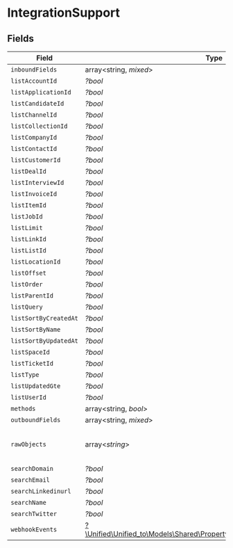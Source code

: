 # IntegrationSupport


## Fields

| Field                                                                                                                                        | Type                                                                                                                                         | Required                                                                                                                                     | Description                                                                                                                                  |
| -------------------------------------------------------------------------------------------------------------------------------------------- | -------------------------------------------------------------------------------------------------------------------------------------------- | -------------------------------------------------------------------------------------------------------------------------------------------- | -------------------------------------------------------------------------------------------------------------------------------------------- |
| `inboundFields`                                                                                                                              | array<string, *mixed*>                                                                                                                       | :heavy_minus_sign:                                                                                                                           | N/A                                                                                                                                          |
| `listAccountId`                                                                                                                              | *?bool*                                                                                                                                      | :heavy_minus_sign:                                                                                                                           | N/A                                                                                                                                          |
| `listApplicationId`                                                                                                                          | *?bool*                                                                                                                                      | :heavy_minus_sign:                                                                                                                           | N/A                                                                                                                                          |
| `listCandidateId`                                                                                                                            | *?bool*                                                                                                                                      | :heavy_minus_sign:                                                                                                                           | N/A                                                                                                                                          |
| `listChannelId`                                                                                                                              | *?bool*                                                                                                                                      | :heavy_minus_sign:                                                                                                                           | N/A                                                                                                                                          |
| `listCollectionId`                                                                                                                           | *?bool*                                                                                                                                      | :heavy_minus_sign:                                                                                                                           | N/A                                                                                                                                          |
| `listCompanyId`                                                                                                                              | *?bool*                                                                                                                                      | :heavy_minus_sign:                                                                                                                           | N/A                                                                                                                                          |
| `listContactId`                                                                                                                              | *?bool*                                                                                                                                      | :heavy_minus_sign:                                                                                                                           | N/A                                                                                                                                          |
| `listCustomerId`                                                                                                                             | *?bool*                                                                                                                                      | :heavy_minus_sign:                                                                                                                           | N/A                                                                                                                                          |
| `listDealId`                                                                                                                                 | *?bool*                                                                                                                                      | :heavy_minus_sign:                                                                                                                           | N/A                                                                                                                                          |
| `listInterviewId`                                                                                                                            | *?bool*                                                                                                                                      | :heavy_minus_sign:                                                                                                                           | N/A                                                                                                                                          |
| `listInvoiceId`                                                                                                                              | *?bool*                                                                                                                                      | :heavy_minus_sign:                                                                                                                           | N/A                                                                                                                                          |
| `listItemId`                                                                                                                                 | *?bool*                                                                                                                                      | :heavy_minus_sign:                                                                                                                           | N/A                                                                                                                                          |
| `listJobId`                                                                                                                                  | *?bool*                                                                                                                                      | :heavy_minus_sign:                                                                                                                           | N/A                                                                                                                                          |
| `listLimit`                                                                                                                                  | *?bool*                                                                                                                                      | :heavy_minus_sign:                                                                                                                           | N/A                                                                                                                                          |
| `listLinkId`                                                                                                                                 | *?bool*                                                                                                                                      | :heavy_minus_sign:                                                                                                                           | N/A                                                                                                                                          |
| `listListId`                                                                                                                                 | *?bool*                                                                                                                                      | :heavy_minus_sign:                                                                                                                           | N/A                                                                                                                                          |
| `listLocationId`                                                                                                                             | *?bool*                                                                                                                                      | :heavy_minus_sign:                                                                                                                           | N/A                                                                                                                                          |
| `listOffset`                                                                                                                                 | *?bool*                                                                                                                                      | :heavy_minus_sign:                                                                                                                           | N/A                                                                                                                                          |
| `listOrder`                                                                                                                                  | *?bool*                                                                                                                                      | :heavy_minus_sign:                                                                                                                           | N/A                                                                                                                                          |
| `listParentId`                                                                                                                               | *?bool*                                                                                                                                      | :heavy_minus_sign:                                                                                                                           | N/A                                                                                                                                          |
| `listQuery`                                                                                                                                  | *?bool*                                                                                                                                      | :heavy_minus_sign:                                                                                                                           | N/A                                                                                                                                          |
| `listSortByCreatedAt`                                                                                                                        | *?bool*                                                                                                                                      | :heavy_minus_sign:                                                                                                                           | N/A                                                                                                                                          |
| `listSortByName`                                                                                                                             | *?bool*                                                                                                                                      | :heavy_minus_sign:                                                                                                                           | N/A                                                                                                                                          |
| `listSortByUpdatedAt`                                                                                                                        | *?bool*                                                                                                                                      | :heavy_minus_sign:                                                                                                                           | N/A                                                                                                                                          |
| `listSpaceId`                                                                                                                                | *?bool*                                                                                                                                      | :heavy_minus_sign:                                                                                                                           | N/A                                                                                                                                          |
| `listTicketId`                                                                                                                               | *?bool*                                                                                                                                      | :heavy_minus_sign:                                                                                                                           | N/A                                                                                                                                          |
| `listType`                                                                                                                                   | *?bool*                                                                                                                                      | :heavy_minus_sign:                                                                                                                           | N/A                                                                                                                                          |
| `listUpdatedGte`                                                                                                                             | *?bool*                                                                                                                                      | :heavy_minus_sign:                                                                                                                           | N/A                                                                                                                                          |
| `listUserId`                                                                                                                                 | *?bool*                                                                                                                                      | :heavy_minus_sign:                                                                                                                           | N/A                                                                                                                                          |
| `methods`                                                                                                                                    | array<string, *bool*>                                                                                                                        | :heavy_minus_sign:                                                                                                                           | N/A                                                                                                                                          |
| `outboundFields`                                                                                                                             | array<string, *mixed*>                                                                                                                       | :heavy_minus_sign:                                                                                                                           | N/A                                                                                                                                          |
| `rawObjects`                                                                                                                                 | array<*string*>                                                                                                                              | :heavy_minus_sign:                                                                                                                           | objects that we map from in the integration                                                                                                  |
| `searchDomain`                                                                                                                               | *?bool*                                                                                                                                      | :heavy_minus_sign:                                                                                                                           | N/A                                                                                                                                          |
| `searchEmail`                                                                                                                                | *?bool*                                                                                                                                      | :heavy_minus_sign:                                                                                                                           | N/A                                                                                                                                          |
| `searchLinkedinurl`                                                                                                                          | *?bool*                                                                                                                                      | :heavy_minus_sign:                                                                                                                           | N/A                                                                                                                                          |
| `searchName`                                                                                                                                 | *?bool*                                                                                                                                      | :heavy_minus_sign:                                                                                                                           | N/A                                                                                                                                          |
| `searchTwitter`                                                                                                                              | *?bool*                                                                                                                                      | :heavy_minus_sign:                                                                                                                           | N/A                                                                                                                                          |
| `webhookEvents`                                                                                                                              | [?\Unified\Unified_to\Models\Shared\PropertyIntegrationSupportWebhookEvents](../../Models/Shared/PropertyIntegrationSupportWebhookEvents.md) | :heavy_minus_sign:                                                                                                                           | N/A                                                                                                                                          |